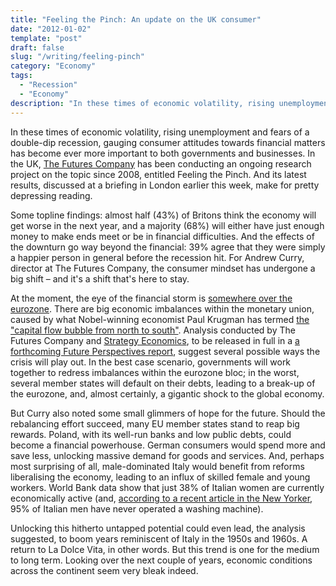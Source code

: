 ```yaml
---
title: "Feeling the Pinch: An update on the UK consumer"
date: "2012-01-02"
template: "post"
draft: false
slug: "/writing/feeling-pinch"
category: "Economy"
tags:
  - "Recession"
  - "Economy"
description: "In these times of economic volatility, rising unemployment and fears of a double-dip recession, gauging consumer attitudes towards financial matters has become ever more important to both governments and businesses."
---
```


In these times of economic volatility, rising unemployment and fears of a double-dip recession, gauging consumer attitudes towards financial matters has become ever more important to both governments and businesses. In the UK, [The Futures Company](http://www.yankelovich.com/) has been conducting an ongoing research project on the topic since 2008, entitled Feeling the Pinch. And its latest results, discussed at a briefing in London earlier this week, make for pretty depressing reading.

Some topline findings: almost half (43%) of Britons think the economy will get worse in the next year, and a majority (68%) will either have just enough money to make ends meet or be in financial difficulties. And the effects of the downturn go way beyond the financial: 39% agree that they were simply a happier person in general before the recession hit. For Andrew Curry, director at The Futures Company, the consumer mindset has undergone a big shift – and it's a shift that's here to stay.

At the moment, the eye of the financial storm is [somewhere over the eurozone](http://www.ft.com/cms/s/0/924aed90-4c11-11e1-98dd-00144feabdc0.html#axzz1l2Bolcle). There are big economic imbalances within the monetary union, caused by what Nobel-winning economist Paul Krugman has termed [the "capital flow bubble from north to south"](http://krugman.blogs.nytimes.com/2012/01/30/eurozone-problems/). Analysis conducted by The Futures Company and [Strategy Economics](http://www.strategyeconomics.com/), to be released in full in a [a forthcoming Future Perspectives report](http://www.thefuturescompany.com/page/Future_Perspectives/), suggest several possible ways the crisis will play out. In the best case scenario, governments will work together to redress imbalances within the eurozone bloc; in the worst, several member states will default on their debts, leading to a break-up of the eurozone, and, almost certainly, a gigantic shock to the global economy.

But Curry also noted some small glimmers of hope for the future. Should the rebalancing effort succeed, many EU member states stand to reap big rewards. Poland, with its well-run banks and low public debts, could become a financial powerhouse. German consumers would spend more and save less, unlocking massive demand for goods and services. And, perhaps most surprising of all, male-dominated Italy would benefit from reforms liberalising the economy, leading to an influx of skilled female and young workers. World Bank data show that just 38% of Italian women are currently economically active (and, [according to a recent article in the New Yorker](http://www.newyorker.com/reporting/2011/06/06/110606fa_fact_levy), 95% of Italian men have never operated a washing machine).

Unlocking this hitherto untapped potential could even lead, the analysis suggested, to boom years reminiscent of Italy in the 1950s and 1960s. A return to La Dolce Vita, in other words. But this trend is one for the medium to long term. Looking over the next couple of years, economic conditions across the continent seem very bleak indeed.
